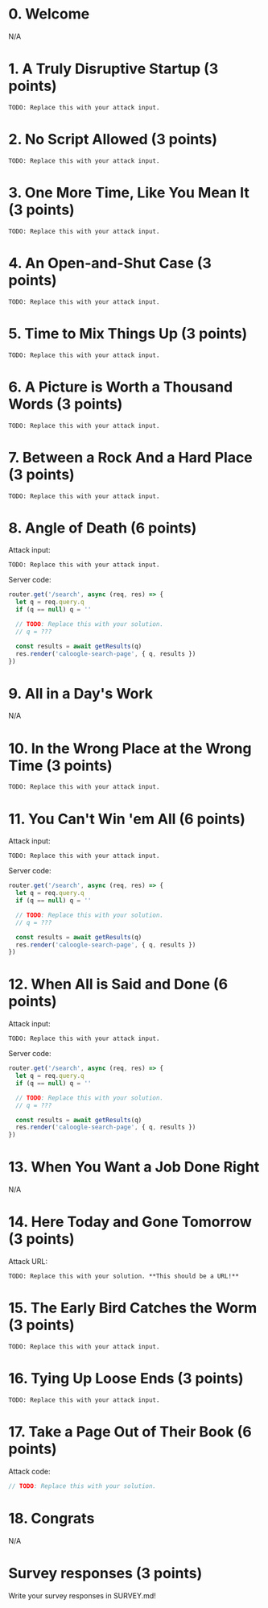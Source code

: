 # 0. Welcome

N/A

# 1. A Truly Disruptive Startup (3 points)

```
TODO: Replace this with your attack input.
```

# 2. No Script Allowed (3 points)

```
TODO: Replace this with your attack input.
```

# 3. One More Time, Like You Mean It (3 points)

```
TODO: Replace this with your attack input.
```

# 4. An Open-and-Shut Case (3 points)

```
TODO: Replace this with your attack input.
```

# 5. Time to Mix Things Up (3 points)

```
TODO: Replace this with your attack input.
```

# 6. A Picture is Worth a Thousand Words (3 points)

```
TODO: Replace this with your attack input.
```

# 7. Between a Rock And a Hard Place (3 points)

```
TODO: Replace this with your attack input.
```

# 8. Angle of Death (6 points)

Attack input:

```
TODO: Replace this with your attack input.
```

Server code:

```js
router.get('/search', async (req, res) => {
  let q = req.query.q
  if (q == null) q = ''

  // TODO: Replace this with your solution.
  // q = ???

  const results = await getResults(q)
  res.render('caloogle-search-page', { q, results })
})
```

# 9. All in a Day's Work

N/A

# 10. In the Wrong Place at the Wrong Time (3 points)

```
TODO: Replace this with your attack input.
```

# 11. You Can't Win 'em All (6 points)

Attack input:

```
TODO: Replace this with your attack input.
```

Server code:

```js
router.get('/search', async (req, res) => {
  let q = req.query.q
  if (q == null) q = ''

  // TODO: Replace this with your solution.
  // q = ???

  const results = await getResults(q)
  res.render('caloogle-search-page', { q, results })
})
```

# 12. When All is Said and Done (6 points)

Attack input:

```
TODO: Replace this with your attack input.
```

Server code:

```js
router.get('/search', async (req, res) => {
  let q = req.query.q
  if (q == null) q = ''

  // TODO: Replace this with your solution.
  // q = ???

  const results = await getResults(q)
  res.render('caloogle-search-page', { q, results })
})
```

# 13. When You Want a Job Done Right

N/A

# 14. Here Today and Gone Tomorrow (3 points)

Attack URL:

```
TODO: Replace this with your solution. **This should be a URL!**
```

# 15. The Early Bird Catches the Worm (3 points)

```
TODO: Replace this with your attack input.
```

# 16. Tying Up Loose Ends (3 points)

```
TODO: Replace this with your attack input.
```

# 17. Take a Page Out of Their Book (6 points)

Attack code:

```js
// TODO: Replace this with your solution.
```

# 18. Congrats

N/A

# Survey responses (3 points)

Write your survey responses in SURVEY.md!
